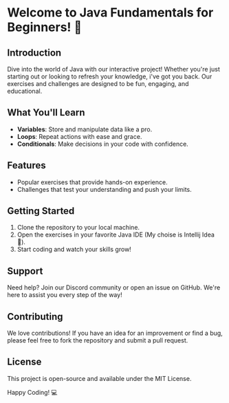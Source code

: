 # Welcome to Java Fundamentals for Beginners! 🌟

## Introduction
Dive into the world of Java with our interactive project! Whether you're just starting out or looking to refresh your knowledge, i've got you back. Our exercises and challenges are designed to be fun, engaging, and educational.

## What You'll Learn
- **Variables**: Store and manipulate data like a pro.
- **Loops**: Repeat actions with ease and grace.
- **Conditionals**: Make decisions in your code with confidence.

## Features
- Popular exercises that provide hands-on experience.
- Challenges that test your understanding and push your limits.

## Getting Started
1. Clone the repository to your local machine.
2. Open the exercises in your favorite Java IDE (My choise is Intellij Idea 🤣).
3. Start coding and watch your skills grow!

## Support
Need help? Join our Discord community or open an issue on GitHub. We're here to assist you every step of the way!

## Contributing
We love contributions! If you have an idea for an improvement or find a bug, please feel free to fork the repository and submit a pull request.

## License
This project is open-source and available under the MIT License.

Happy Coding! 💻

